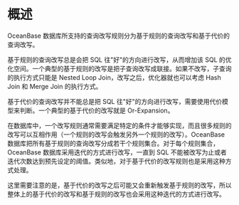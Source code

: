 概述 
=======================



OceanBase 数据库所支持的查询改写规则分为基于规则的查询改写和基于代价的查询改写。

基于规则的查询改写总是会把 SQL 往"好"的方向进行改写，从而增加该 SQL 的优化空间。一个典型的基于规则的改写是把子查询改写成联接。如果不改写，子查询的执行方式只能是 Nested Loop Join，改写之后，优化器就也可以考虑 Hash Join 和 Merge Join 的执行方式。

基于代价的查询改写并不能总是把 SQL 往"好"的方向进行改写，需要使用代价模型来判断。一个典型的基于代价的改写就是 Or-Expansion。

在数据库中，一个改写规则通常需要满足特定的条件才能够实现，而且很多规则的改写可以互相作用（一个规则的改写会触发另外一个规则的改写）。OceanBase 数据库把所有基于规则的查询改写分成若干个规则集合。对于每个规则集合，OceanBase 数据库采用迭代的方式进行改写，一直到 SQL 不能被改写为止或者迭代次数达到预先设定的阈值。类似地，对于基于代价的改写规则也是采用这种方式处理。

这里需要注意的是，基于代价的改写之后可能又会重新触发基于规则的改写，所以整体上的基于代价的改写和基于规则的改写也会采用这种迭代的方式进行改写。
